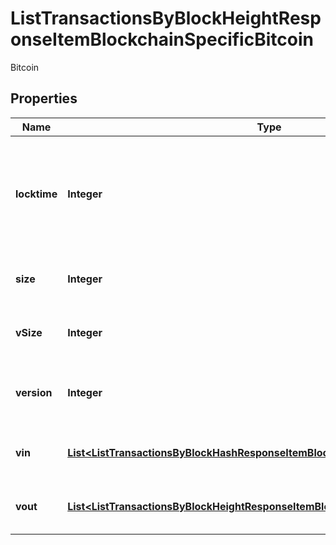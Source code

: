 

# ListTransactionsByBlockHeightResponseItemBlockchainSpecificBitcoin

Bitcoin

## Properties

Name | Type | Description | Notes
------------ | ------------- | ------------- | -------------
**locktime** | **Integer** | Represents the time at which a particular transaction can be added to the blockchain. | 
**size** | **Integer** | Represents the total size of this transaction. | 
**vSize** | **Integer** | Represents the virtual size of this transaction. | 
**version** | **Integer** | Represents the transaction version number. | 
**vin** | [**List&lt;ListTransactionsByBlockHashResponseItemBlockchainSpecificBitcoinVin&gt;**](ListTransactionsByBlockHashResponseItemBlockchainSpecificBitcoinVin.md) | Represents the transaction inputs. | 
**vout** | [**List&lt;ListTransactionsByBlockHeightResponseItemBlockchainSpecificBitcoinVout&gt;**](ListTransactionsByBlockHeightResponseItemBlockchainSpecificBitcoinVout.md) | Represents the transaction outputs. | 



